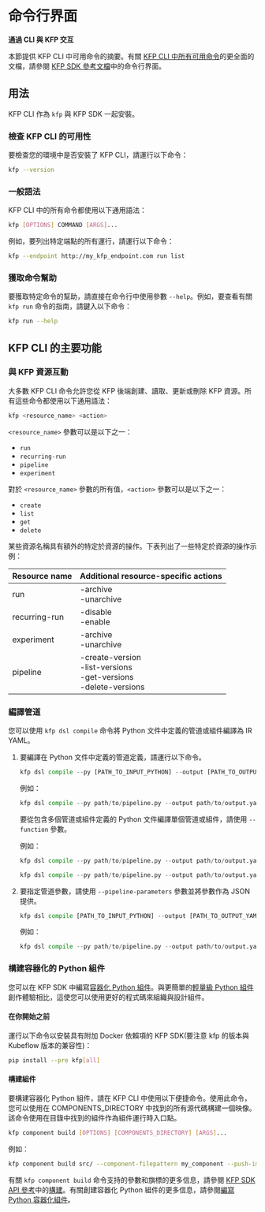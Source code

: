 # 命令行界面

**通過 CLI 與 KFP 交互**

本節提供 KFP CLI 中可用命令的摘要。有關 [KFP CLI 中所有可用命令](https://kubeflow-pipelines.readthedocs.io/en/master/source/cli.html)的更全面的文檔，請參閱 [KFP SDK 參考文檔](https://kubeflow-pipelines.readthedocs.io/en/master/index.html)中的命令行界面。

## 用法

KFP CLI 作為 `kfp` 與 KFP SDK 一起安裝。

### 檢查 KFP CLI 的可用性

要檢查您的環境中是否安裝了 KFP CLI，請運行以下命令：

```bash
kfp --version
```

### 一般語法

KFP CLI 中的所有命令都使用以下通用語法：

```bash
kfp [OPTIONS] COMMAND [ARGS]...
```

例如，要列出特定端點的所有運行，請運行以下命令：

```bash
kfp --endpoint http://my_kfp_endpoint.com run list
```

### 獲取命令幫助

要獲取特定命令的幫助，請直接在命令行中使用參數 `--help`。例如，要查看有關 `kfp run` 命令的指南，請鍵入以下命令：

```bash
kfp run --help
```

## KFP CLI 的主要功能

### 與 KFP 資源互動

大多數 KFP CLI 命令允許您從 KFP 後端創建、讀取、更新或刪除 KFP 資源。所有這些命令都使用以下通用語法：

```python
kfp <resource_name> <action>
```

`<resource_name>` 參數可以是以下之一：

- `run`
- `recurring-run`
- `pipeline`
- `experiment`

對於 `<resource_name>` 參數的所有值，`<action>` 參數可以是以下之一：

- `create`
- `list`
- `get`
- `delete`

某些資源名稱具有額外的特定於資源的操作。下表列出了一些特定於資源的操作示例：

| Resource name	|Additional resource-specific actions|
|---------------|------------------------------------|
|run	|-archive<br/>-unarchive|
|recurring-run|-disable<br/>-enable|
|experiment|-archive<br/>-unarchive|
|pipeline|-create-version<br/>-list-versions<br/>-get-versions<br/>-delete-versions|

### 編譯管道

您可以使用 `kfp dsl compile` 命令將 Python 文件中定義的管道或組件編譯為 IR YAML。

1. 要編譯在 Python 文件中定義的管道定義，請運行以下命令。

    ```python
    kfp dsl compile --py [PATH_TO_INPUT_PYTHON] --output [PATH_TO_OUTPUT_YAML] --function [PIPELINE_NAME]
    ```

    例如：

    ```python
    kfp dsl compile --py path/to/pipeline.py --output path/to/output.yaml
    ```

    要從包含多個管道或組件定義的 Python 文件編譯單個管道或組件，請使用 `--function` 參數。

    例如：

    ```python
    kfp dsl compile --py path/to/pipeline.py --output path/to/output.yaml --function my_pipeline
    ```

    ```python
    kfp dsl compile --py path/to/pipeline.py --output path/to/output.yaml --function my_component
    ```

2. 要指定管道參數，請使用 `--pipeline-parameters` 參數並將參數作為 JSON 提供。

    ```python
    kfp dsl compile [PATH_TO_INPUT_PYTHON] --output [PATH_TO_OUTPUT_YAML] --pipeline-parameters [PIPELINE_PARAMETERS_JSON]
    ```

    例如：

    ```python
    kfp dsl compile --py path/to/pipeline.py --output path/to/output.yaml --pipeline-parameters '{"param1": 2.0, "param2": "my_val"}'
    ```

### 構建容器化的 Python 組件

您可以在 KFP SDK 中編寫[容器化 Python 組件](https://www.kubeflow.org/docs/components/pipelines/v2/components/containerized-python-components)。與更簡單的[輕量級 Python 組件](https://www.kubeflow.org/docs/components/pipelines/v2/components/lightweight-python-components)創作體驗相比，這使您可以使用更好的程式碼來組織與設計組件。

#### 在你開始之前

運行以下命令以安裝具有附加 Docker 依賴項的 KFP SDK(要注意 kfp 的版本與 Kubeflow 版本的兼容性)：

```bash
pip install --pre kfp[all]
```

#### 構建組件

要構建容器化 Python 組件，請在 KFP CLI 中使用以下便捷命令。使用此命令，您可以使用在 COMPONENTS_DIRECTORY 中找到的所有源代碼構建一個映像。該命令使用在目錄中找到的組件作為組件運行時入口點。

```bash
kfp component build [OPTIONS] [COMPONENTS_DIRECTORY] [ARGS]...
```

例如：

```bash
kfp component build src/ --component-filepattern my_component --push-image
```

有關 `kfp component build` 命令支持的參數和旗標的更多信息，請參閱 [KFP SDK API 參考](https://kubeflow-pipelines.readthedocs.io/en/master/index.html)中的[構建](https://kubeflow-pipelines.readthedocs.io/en/master/source/cli.html#kfp-component-build)。有關創建容器化 Python 組件的更多信息，請參閱[編寫 Python 容器化組件](https://www.kubeflow.org/docs/components/pipelines/v2/components/containerized-python-components)。